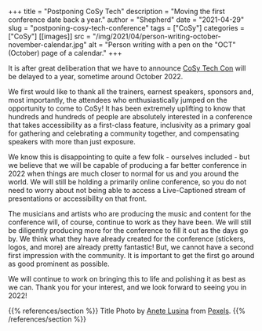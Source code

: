 +++
title = "Postponing CoSy Tech"
description = "Moving the first conference date back a year."
author = "Shepherd"
date = "2021-04-29"
slug = "postponing-cosy-tech-conference"
tags = ["CoSy"]
categories = ["CoSy"]
[[images]]
  src = "/img/2021/04/person-writing-october-november-calendar.jpg"
  alt = "Person writing with a pen on the \"OCT\" (October) page of a calendar."
+++

It is after great deliberation that we have to announce [CoSy Tech Con](/cosy) will be delayed to a year, sometime around October 2022.
<!--more-->

We first would like to thank all the trainers, earnest speakers, sponsors and, most importantly, the attendees who enthusiastically jumped on the opportunity to come to CoSy! It has been extremely uplifting to know that hundreds and hundreds of people are absolutely interested in a conference that takes accessibility as a first-class feature, inclusivity as a primary goal for gathering and celebrating a community together, and compensating speakers with more than just exposure.

We know this is disappointing to quite a few folk - ourselves included - but we believe that we will be capable of producing a far better conference in 2022 when things are much closer to normal for us and you around the world. We will still be holding a primarily online conference, so you do not need to worry about not being able to access a Live-Captioned stream of presentations or accessibility on that front.

The musicians and artists who are producing the music and content for the conference will, of course, continue to work as they have been. We will still be diligently producing more for the conference to fill it out as the days go by. We think what they have already created for the conference (stickers, logos, and more) are already pretty fantastic! But, we cannot have a second first impression with the community. It is important to get the first go around as good prominent as possible.

We will continue to work on bringing this to life and polishing it as best as we can. Thank you for your interest, and we look forward to seeing you in 2022!

{{% references/section %}}
Title Photo by [Anete Lusina](https://www.pexels.com/@anete-lusina?utm_content=attributionCopyText&utm_medium=referral&utm_source=pexels) from [Pexels](https://www.pexels.com/photo/crop-woman-taking-notes-in-calendar-5239917/?utm_content=attributionCopyText&utm_medium=referral&utm_source=pexels).
{{% /references/section %}}
